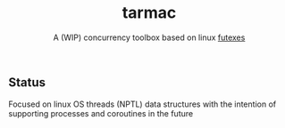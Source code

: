<div align="center">
	<h1>tarmac</h1>
	<p>
        A (WIP) concurrency toolbox based on linux <a href="https://man7.org/linux/man-pages/man7/futex.7.html">futexes</a>
	</p>
	<br>
</div>

## Status

Focused on linux OS threads (NPTL) data structures with the intention of supporting processes and coroutines in the future



